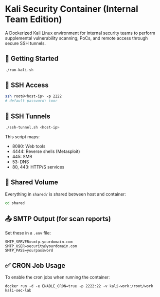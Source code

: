 # Kali Security Container (Internal Team Edition)

A Dockerized Kali Linux environment for internal security teams to perform supplemental vulnerability scanning, PoCs, and remote access through secure SSH tunnels.

## 🚀 Getting Started

```bash
./run-kali.sh
```

## 🔐 SSH Access

```bash
ssh root@<host-ip> -p 2222
# default password: toor
```

## 🔄 SSH Tunnels

```bash
./ssh-tunnel.sh <host-ip>
```

This script maps:
- 8080: Web tools
- 4444: Reverse shells (Metasploit)
- 445: SMB
- 53: DNS
- 80, 443: HTTP/S services

## 📂 Shared Volume

Everything in `shared/` is shared between host and container:
```bash
cd shared
```

## 📤 SMTP Output (for scan reports)

Set these in a `.env` file:
```
SMTP_SERVER=smtp.yourdomain.com
SMTP_USER=security@yourdomain.com
SMTP_PASS=yourpassword
```


## ✅ CRON Job Usage

To enable the cron jobs when running the container:
```
docker run -d -e ENABLE_CRON=true -p 2222:22 -v kali-work:/root/work kali-sec-lab
```
